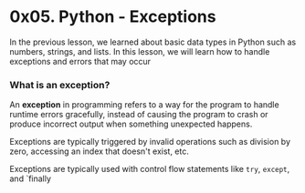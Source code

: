 # 0x05. Python - Exceptions

In the previous lesson, we learned about basic data types in Python such as numbers, strings, and lists. In this lesson, we will learn how to handle exceptions and errors that may occur
### What is an exception? ###

An **exception** in programming refers to a way for the program to handle runtime errors gracefully, instead of causing the program to crash or produce incorrect output when something unexpected happens.

Exceptions are typically triggered by invalid operations such as division by zero, accessing an index that doesn't exist, etc.

Exceptions are typically used with control flow statements like `try`, `except`, and `finally
